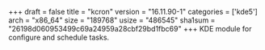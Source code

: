 +++
draft = false
title = "kcron"
version = "16.11.90-1"
categories = ['kde5']
arch = "x86_64"
size = "189768"
usize = "486545"
sha1sum = "26198d060953499c69a24959a28cbf29bd1fbc69"
+++
KDE module for configure and schedule tasks.